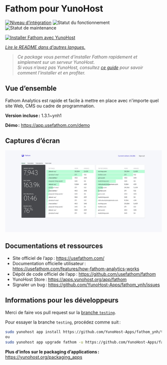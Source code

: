 <!--
Nota bene : ce README est automatiquement généré par <https://github.com/YunoHost/apps/tree/master/tools/readme_generator>
Il NE doit PAS être modifié à la main.
-->

# Fathom pour YunoHost

[![Niveau d’intégration](https://apps.yunohost.org/badge/integration/fathom)](https://ci-apps.yunohost.org/ci/apps/fathom/)
![Statut du fonctionnement](https://apps.yunohost.org/badge/state/fathom)
![Statut de maintenance](https://apps.yunohost.org/badge/maintained/fathom)

[![Installer Fathom avec YunoHost](https://install-app.yunohost.org/install-with-yunohost.svg)](https://install-app.yunohost.org/?app=fathom)

*[Lire le README dans d'autres langues.](./ALL_README.md)*

> *Ce package vous permet d’installer Fathom rapidement et simplement sur un serveur YunoHost.*  
> *Si vous n’avez pas YunoHost, consultez [ce guide](https://yunohost.org/install) pour savoir comment l’installer et en profiter.*

## Vue d’ensemble

Fathom Analytics est rapide et facile à mettre en place avec n'importe quel site Web, CMS ou cadre de programmation.

**Version incluse :** 1.3.1~ynh1

**Démo :** <https://app.usefathom.com/demo>

## Captures d’écran

![Capture d’écran de Fathom](./doc/screenshots/screenshot.jpg)

## Documentations et ressources

- Site officiel de l’app : <https://usefathom.com/>
- Documentation officielle utilisateur : <https://usefathom.com/features/how-fathom-analytics-works>
- Dépôt de code officiel de l’app : <https://github.com/usefathom/fathom>
- YunoHost Store : <https://apps.yunohost.org/app/fathom>
- Signaler un bug : <https://github.com/YunoHost-Apps/fathom_ynh/issues>

## Informations pour les développeurs

Merci de faire vos pull request sur la [branche `testing`](https://github.com/YunoHost-Apps/fathom_ynh/tree/testing).

Pour essayer la branche `testing`, procédez comme suit :

```bash
sudo yunohost app install https://github.com/YunoHost-Apps/fathom_ynh/tree/testing --debug
ou
sudo yunohost app upgrade fathom -u https://github.com/YunoHost-Apps/fathom_ynh/tree/testing --debug
```

**Plus d’infos sur le packaging d’applications :** <https://yunohost.org/packaging_apps>
